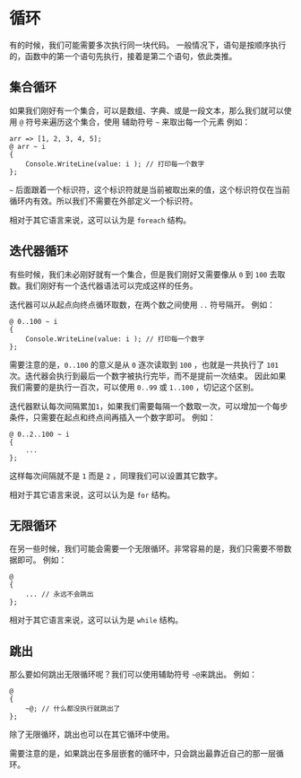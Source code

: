 # 循环
有的时候，我们可能需要多次执行同一块代码。
一般情况下，语句是按顺序执行的，函数中的第一个语句先执行，接着是第二个语句，依此类推。
## 集合循环
如果我们刚好有一个集合，可以是数组、字典、或是一段文本，那么我们就可以使用 `@` 符号来遍历这个集合，使用 辅助符号 `~` 来取出每一个元素
例如：

    arr => [1, 2, 3, 4, 5];
    @ arr ~ i
    {
        Console.WriteLine(value: i ); // 打印每一个数字
    };

`~` 后面跟着一个标识符，这个标识符就是当前被取出来的值，这个标识符仅在当前循环内有效。所以我们不需要在外部定义一个标识符。

相对于其它语言来说，这可以认为是 `foreach` 结构。
## 迭代器循环
有些时候，我们未必刚好就有一个集合，但是我们刚好又需要像从 `0` 到 `100` 去取数。我们刚好有一个迭代器语法可以完成这样的任务。

迭代器可以从起点向终点循环取数，在两个数之间使用 `..` 符号隔开。
例如：

    @ 0..100 ~ i
    {
        Console.WriteLine(value: i ); // 打印每一个数字
    };

需要注意的是，`0..100` 的意义是从 `0` 逐次读取到 `100` ，也就是一共执行了 `101` 次。迭代器会执行到最后一个数字被执行完毕，而不是提前一次结束。
因此如果我们需要的是执行一百次，可以使用 `0..99` 或 `1..100` ，切记这个区别。

迭代器默认每次间隔累加`1`，如果我们需要每隔一个数取一次，可以增加一个每步条件，只需要在起点和终点间再插入一个数字即可。
例如：

    @ 0..2..100 ~ i
    {
        ...
    };

这样每次间隔就不是 `1` 而是 `2` ，同理我们可以设置其它数字。

相对于其它语言来说，这可以认为是 `for` 结构。
## 无限循环
在另一些时候，我们可能会需要一个无限循环。非常容易的是，我们只需要不带数据即可。
例如：

    @
    {
        ... // 永远不会跳出
    };

相对于其它语言来说，这可以认为是 `while` 结构。
## 跳出
那么要如何跳出无限循环呢？我们可以使用辅助符号 `~@`来跳出。
例如：

    @
    {
        ~@; // 什么都没执行就跳出了
    };

除了无限循环，跳出也可以在其它循环中使用。

需要注意的是，如果跳出在多层嵌套的循环中，只会跳出最靠近自己的那一层循环。